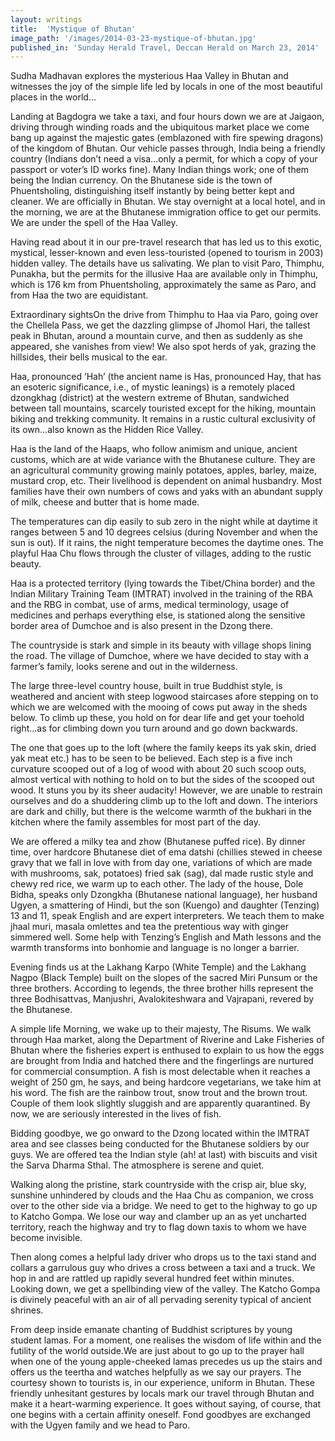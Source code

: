 ```yaml
---
layout: writings
title:  'Mystique of Bhutan'
image_path: '/images/2014-03-23-mystique-of-bhutan.jpg'
published_in: 'Sunday Herald Travel, Deccan Herald on March 23, 2014'
---
```


Sudha Madhavan explores the mysterious Haa Valley in Bhutan and witnesses the joy of the simple life led by locals in one of the most beautiful places in the world...

Landing at Bagdogra we take a taxi, and four hours down we are at Jaigaon, driving through winding roads and the ubiquitous market place we come bang up against the majestic gates (emblazoned with fire spewing dragons) of the kingdom of Bhutan. <!--more--> Our vehicle passes through, India being a friendly country (Indians don’t need a visa...only a permit, for which a copy of your passport or voter’s ID works fine). Many Indian things work; one of them being the Indian currency. On the Bhutanese side is the town of Phuentsholing, distinguishing itself instantly by being better kept and cleaner. We are officially in Bhutan. We stay overnight at a local hotel, and in the morning, we are at the Bhutanese immigration office to get our permits. We are under the spell of the Haa Valley.

Having read about it in our pre-travel research that has led us to this exotic, mystical, lesser-known and even less-touristed (opened to tourism in 2003) hidden valley. The details have us salivating. We plan to visit Paro, Thimphu, Punakha, but the permits for the illusive Haa are available only in Thimphu, which is 176 km from Phuentsholing, approximately the same as Paro, and from Haa the two are equidistant.

Extraordinary sightsOn the drive from Thimphu to Haa via Paro, going over the Chellela Pass, we get the dazzling glimpse of Jhomol Hari, the tallest peak in Bhutan, around a mountain curve, and then as suddenly as she appeared, she vanishes from view! We also spot herds of yak, grazing the hillsides, their bells musical to the ear.

Haa, pronounced ‘Hah’ (the ancient name is Has, pronounced Hay, that has an esoteric significance, i.e., of mystic leanings) is a remotely placed dzongkhag (district) at the western extreme of Bhutan, sandwiched between tall mountains, scarcely touristed except for the hiking, mountain biking and trekking community. It remains in a rustic cultural exclusivity of its own...also known as the Hidden Rice Valley.

Haa is the land of the Haaps, who follow animism and unique, ancient customs, which are at wide variance with the Bhutanese culture. They are an agricultural community growing mainly potatoes, apples, barley, maize, mustard crop, etc. Their livelihood is dependent on animal husbandry. Most families have their own numbers of cows and yaks with an abundant supply of milk, cheese and butter that is home made.

The temperatures can dip easily to sub zero in the night while at daytime it ranges between 5 and 10 degrees celsius (during November and when the sun is out). If it rains, the night temperature becomes the daytime ones. The playful Haa Chu flows through the cluster of villages, adding to the rustic beauty.

Haa is a protected territory (lying towards the Tibet/China border) and the Indian Military Training Team (IMTRAT) involved in the training of the RBA and the RBG in combat, use of arms, medical terminology, usage of medicines and perhaps everything else, is stationed along the sensitive border area of Dumchoe and is also present in the Dzong there.

The countryside is stark and simple in its beauty with village shops lining the road. The village of Dumchoe, where we have decided to stay with a farmer’s family, looks serene and out in the wilderness.

The large three-level country house, built in true Buddhist style, is weathered and ancient with steep logwood staircases afore stepping on to which we are welcomed with the mooing of cows put away in the sheds below. To climb up these, you hold on for dear life and get your toehold right...as for climbing down you turn around and go down backwards.

The one that goes up to the loft (where the family keeps its yak skin, dried yak meat etc.) has to be seen to be believed. Each step is a five inch curvature scooped out of a log of wood with about 20 such scoop outs, almost vertical with nothing to hold on to but the sides of the scooped out wood. It stuns you by its sheer audacity! However, we are unable to restrain ourselves and do a shuddering climb up to the loft and down. The interiors are dark and chilly, but there is the welcome warmth of the bukhari in the kitchen where the family assembles for most part of the day.

We are offered a milky tea and zhow (Bhutanese puffed rice). By dinner time, over hardcore Bhutanese diet of ema datshi (chillies stewed in cheese gravy that we fall  in love with from day one, variations of which are made with mushrooms, sak, potatoes) fried sak (sag), dal made rustic style and chewy red rice, we warm up to each other. The lady of the house, Dole Bidha, speaks only Dzongkha (Bhutanese national language), her husband Ugyen, a smattering of Hindi, but the son (Kuengo) and daughter (Tenzing) 13 and 11, speak English and are expert interpreters. We teach them to make jhaal muri, masala omlettes and tea the pretentious way with ginger simmered well. Some help with Tenzing’s English and Math lessons and the warmth transforms into bonhomie and language is no longer a barrier.

Evening finds us at the Lakhang Karpo (White Temple) and the Lakhang Nagpo (Black Temple) built on the slopes of the sacred Miri Punsum or the three brothers. According to legends, the three brother hills represent the three Bodhisattvas, Manjushri, Avalokiteshwara and Vajrapani, revered by the Bhutanese.

A simple life
Morning, we wake up to their majesty, The Risums. We walk through Haa market, along the Department of Riverine and Lake Fisheries of Bhutan where the fisheries expert is enthused to explain to us how the eggs are brought from India and hatched there and the fingerlings are nurtured for commercial consumption. A fish is most delectable when it reaches a weight of 250 gm, he says, and being hardcore vegetarians, we take him at his word. The fish are the rainbow trout, snow trout and the brown trout. Couple of them look slightly sluggish and are apparently quarantined. By now, we are seriously interested in the lives of fish.

Bidding goodbye, we go onward to the Dzong located within the IMTRAT area and see classes being conducted for the Bhutanese soldiers by our guys. We are offered tea the Indian style (ah! at last) with biscuits and visit the Sarva Dharma Sthal. The atmosphere is serene and quiet.

Walking along the pristine, stark countryside with the crisp air, blue sky,  sunshine unhindered by clouds and the Haa Chu as companion, we cross over to the other side via a bridge. We need to get to the highway to go up to Katcho Gompa. We lose our way and clamber up an as yet uncharted territory, reach the highway and try to flag down taxis to whom we have become invisible.

Then along comes a helpful lady driver who drops us to the taxi stand and collars a garrulous guy who drives a cross between a taxi and a truck. We hop in and are rattled up rapidly several hundred feet within minutes. Looking down, we get a spellbinding view of the valley. The Katcho Gompa is divinely peaceful with an air of all pervading serenity typical of ancient shrines.

From deep inside emanate chanting of Buddhist scriptures by young student lamas. For a moment, one realises the wisdom of life within and the futility of the world outside.We are just about to go up to the prayer hall when one of the young apple-cheeked lamas precedes us up the stairs and offers us the teertha and watches helpfully as we say our prayers. The courtesy shown to tourists is, in our experience, uniform in Bhutan. These friendly unhesitant gestures by locals mark our travel through Bhutan and make it a heart-warming experience. It goes without saying, of course, that one begins with a certain affinity oneself. Fond goodbyes are exchanged with the Ugyen family and we head to Paro.
